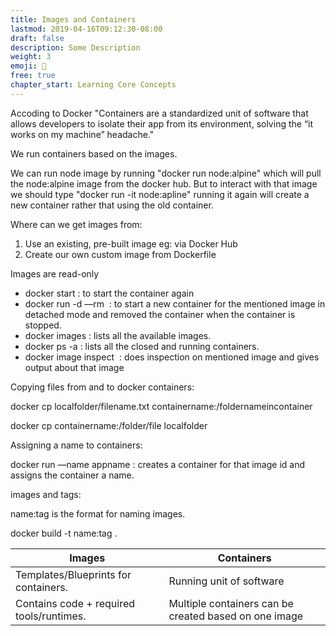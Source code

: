 ```yaml
---
title: Images and Containers
lastmod: 2019-04-16T09:12:30-08:00
draft: false
description: Some Description
weight: 3
emoji: 🚀
free: true
chapter_start: Learning Core Concepts
---
```


Accoding to Docker "Containers are a standardized unit of software that allows developers to isolate their app from its environment, solving the “it works on my machine” headache."

We run containers based on the images.

We can run node image by running "docker run node:alpine" which will pull the node:alpine image from the docker hub. But to interact with that image we should type "docker run -it node:apline" running it again will create a new container rather that using the old container.

Where can we get images from:

1. Use an existing, pre-built image eg: via Docker Hub
2. Create our own custom image from Dockerfile

Images are read-only

- docker start <container name>  : to start the container again
- docker run -d —rm <image id> : to start a new container for the mentioned image in detached mode and removed the container when the container is stopped.
- docker images : lists all the available images.
- docker ps -a : lists all the closed and running containers.
- docker image inspect <image id> : does inspection on mentioned image and gives output about that image

Copying files from and to docker containers:  

docker cp localfolder/filename.txt containername:/foldernameincontainer

docker cp containername:/folder/file localfolder

Assigning a name to containers: 

docker run —name appname <imageid> : creates a container for that image id and assigns the container a name.

images and tags:

name:tag is the format for naming images.

docker build -t name:tag .



| Images | Containers |
|--|--|
| Templates/Blueprints for containers. | Running unit of software |
| Contains code + required tools/runtimes. | Multiple containers can be created based on one image |